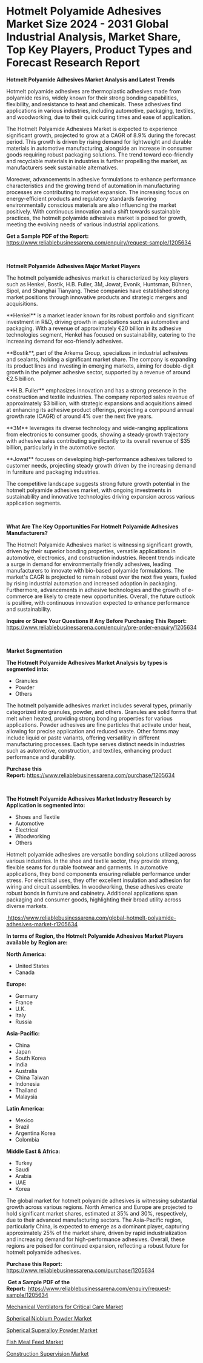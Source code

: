 <p><h1>Hotmelt Polyamide Adhesives Market Size 2024 - 2031 Global Industrial Analysis, Market Share, Top Key Players, Product Types and Forecast Research Report</h1></p><p><strong>Hotmelt Polyamide Adhesives Market Analysis and Latest Trends</strong></p>
<p><p>Hotmelt polyamide adhesives are thermoplastic adhesives made from polyamide resins, widely known for their strong bonding capabilities, flexibility, and resistance to heat and chemicals. These adhesives find applications in various industries, including automotive, packaging, textiles, and woodworking, due to their quick curing times and ease of application.</p><p>The Hotmelt Polyamide Adhesives Market is expected to experience significant growth, projected to grow at a CAGR of 8.9% during the forecast period. This growth is driven by rising demand for lightweight and durable materials in automotive manufacturing, alongside an increase in consumer goods requiring robust packaging solutions. The trend toward eco-friendly and recyclable materials in industries is further propelling the market, as manufacturers seek sustainable alternatives.</p><p>Moreover, advancements in adhesive formulations to enhance performance characteristics and the growing trend of automation in manufacturing processes are contributing to market expansion. The increasing focus on energy-efficient products and regulatory standards favoring environmentally conscious materials are also influencing the market positively. With continuous innovation and a shift towards sustainable practices, the hotmelt polyamide adhesives market is poised for growth, meeting the evolving needs of various industrial applications.</p></p>
<p><strong>Get a Sample PDF of the Report:&nbsp;</strong> <a href="https://www.reliablebusinessarena.com/enquiry/request-sample/1205634?utm_campaign=1294&utm_medium=2&utm_source=Github&utm_content=ia&utm_term=16102024&utm_id=hotmelt-polyamide-adhesives">https://www.reliablebusinessarena.com/enquiry/request-sample/1205634</a></p>
<p>&nbsp;</p>
<p><strong>Hotmelt Polyamide Adhesives Major Market Players</strong></p>
<p><p>The hotmelt polyamide adhesives market is characterized by key players such as Henkel, Bostik, H.B. Fuller, 3M, Jowat, Evonik, Huntsman, Bühnen, Sipol, and Shanghai Tianyang. These companies have established strong market positions through innovative products and strategic mergers and acquisitions.</p><p>**Henkel** is a market leader known for its robust portfolio and significant investment in R&D, driving growth in applications such as automotive and packaging. With a revenue of approximately €20 billion in its adhesive technologies segment, Henkel has focused on sustainability, catering to the increasing demand for eco-friendly adhesives.</p><p>**Bostik**, part of the Arkema Group, specializes in industrial adhesives and sealants, holding a significant market share. The company is expanding its product lines and investing in emerging markets, aiming for double-digit growth in the polymer adhesive sector, supported by a revenue of around €2.5 billion.</p><p>**H.B. Fuller** emphasizes innovation and has a strong presence in the construction and textile industries. The company reported sales revenue of approximately $3 billion, with strategic expansions and acquisitions aimed at enhancing its adhesive product offerings, projecting a compound annual growth rate (CAGR) of around 4% over the next five years.</p><p>**3M** leverages its diverse technology and wide-ranging applications from electronics to consumer goods, showing a steady growth trajectory with adhesive sales contributing significantly to its overall revenue of $35 billion, particularly in the automotive sector.</p><p>**Jowat** focuses on developing high-performance adhesives tailored to customer needs, projecting steady growth driven by the increasing demand in furniture and packaging industries.</p><p>The competitive landscape suggests strong future growth potential in the hotmelt polyamide adhesives market, with ongoing investments in sustainability and innovative technologies driving expansion across various application segments.</p></p>
<p>&nbsp;</p>
<p><strong>What Are The Key Opportunities For Hotmelt Polyamide Adhesives Manufacturers?</strong></p>
<p><p>The Hotmelt Polyamide Adhesives market is witnessing significant growth, driven by their superior bonding properties, versatile applications in automotive, electronics, and construction industries. Recent trends indicate a surge in demand for environmentally friendly adhesives, leading manufacturers to innovate with bio-based polyamide formulations. The market's CAGR is projected to remain robust over the next five years, fueled by rising industrial automation and increased adoption in packaging. Furthermore, advancements in adhesive technologies and the growth of e-commerce are likely to create new opportunities. Overall, the future outlook is positive, with continuous innovation expected to enhance performance and sustainability.</p></p>
<p><strong>Inquire or Share Your Questions If Any Before Purchasing This Report:</strong> <a href="https://www.reliablebusinessarena.com/enquiry/pre-order-enquiry/1205634?utm_campaign=1294&utm_medium=2&utm_source=Github&utm_content=ia&utm_term=16102024&utm_id=hotmelt-polyamide-adhesives">https://www.reliablebusinessarena.com/enquiry/pre-order-enquiry/1205634</a></p>
<p>&nbsp;</p>
<p><strong>Market Segmentation</strong></p>
<p><strong>The Hotmelt Polyamide Adhesives Market Analysis by types is segmented into:</strong></p>
<p><ul><li>Granules</li><li>Powder</li><li>Others</li></ul></p>
<p><p>The hotmelt polyamide adhesives market includes several types, primarily categorized into granules, powder, and others. Granules are solid forms that melt when heated, providing strong bonding properties for various applications. Powder adhesives are fine particles that activate under heat, allowing for precise application and reduced waste. Other forms may include liquid or paste variants, offering versatility in different manufacturing processes. Each type serves distinct needs in industries such as automotive, construction, and textiles, enhancing product performance and durability.</p></p>
<p><strong>Purchase this Report:&nbsp;</strong><a href="https://www.reliablebusinessarena.com/purchase/1205634?utm_campaign=1294&utm_medium=2&utm_source=Github&utm_content=ia&utm_term=16102024&utm_id=hotmelt-polyamide-adhesives">https://www.reliablebusinessarena.com/purchase/1205634</a></p>
<p>&nbsp;</p>
<p><strong>The Hotmelt Polyamide Adhesives Market Industry Research by Application is segmented into:</strong></p>
<p><ul><li>Shoes and Textile</li><li>Automotive</li><li>Electrical</li><li>Woodworking</li><li>Others</li></ul></p>
<p><p>Hotmelt polyamide adhesives are versatile bonding solutions utilized across various industries. In the shoe and textile sector, they provide strong, flexible seams for durable footwear and garments. In automotive applications, they bond components ensuring reliable performance under stress. For electrical uses, they offer excellent insulation and adhesion for wiring and circuit assemblies. In woodworking, these adhesives create robust bonds in furniture and cabinetry. Additional applications span packaging and consumer goods, highlighting their broad utility across diverse markets.</p></p>
<p><a href="https://www.reliablebusinessarena.com/global-hotmelt-polyamide-adhesives-market-r1205634?utm_campaign=1294&utm_medium=2&utm_source=Github&utm_content=ia&utm_term=16102024&utm_id=hotmelt-polyamide-adhesives">&nbsp;https://www.reliablebusinessarena.com/global-hotmelt-polyamide-adhesives-market-r1205634</a></p>
<p><strong>In terms of Region, the Hotmelt Polyamide Adhesives Market Players available by Region are:</strong></p>
<p>
    <p> <strong> North America: </strong>
        <ul>
            <li>United States</li>
            <li>Canada</li>
        </ul>
        </p> 
    <p> <strong> Europe: </strong>
        <ul>
            <li>Germany</li>
            <li>France</li>
            <li>U.K.</li>
            <li>Italy</li>
            <li>Russia</li>
        </ul>
        </p> 
    <p> <strong> Asia-Pacific: </strong>
        <ul>
            <li>China</li>
            <li>Japan</li>
            <li>South Korea</li>
            <li>India</li>
            <li>Australia</li>
            <li>China Taiwan</li>
            <li>Indonesia</li>
            <li>Thailand</li>
            <li>Malaysia</li>
        </ul>
        </p> 
    <p> <strong> Latin America: </strong>
        <ul>
            <li>Mexico</li>
            <li>Brazil</li>
            <li>Argentina Korea</li>
            <li>Colombia</li>
        </ul>
        </p> 
    <p> <strong> Middle East & Africa: </strong>
        <ul>
            <li>Turkey</li>
            <li>Saudi</li>
            <li>Arabia</li>
            <li>UAE</li>
            <li>Korea</li>
        </ul>
    </p>
    </p>
<p><p>The global market for hotmelt polyamide adhesives is witnessing substantial growth across various regions. North America and Europe are projected to hold significant market shares, estimated at 35% and 30%, respectively, due to their advanced manufacturing sectors. The Asia-Pacific region, particularly China, is expected to emerge as a dominant player, capturing approximately 25% of the market share, driven by rapid industrialization and increasing demand for high-performance adhesives. Overall, these regions are poised for continued expansion, reflecting a robust future for hotmelt polyamide adhesives.</p></p>
<p><strong>Purchase this Report: </strong><a href="https://www.reliablebusinessarena.com/purchase/1205634?utm_campaign=1294&utm_medium=2&utm_source=Github&utm_content=ia&utm_term=16102024&utm_id=hotmelt-polyamide-adhesives">https://www.reliablebusinessarena.com/purchase/1205634</a></p>
<p>&nbsp;<strong>Get a Sample PDF of the Report:&nbsp;&nbsp;</strong><a href="https://www.reliablebusinessarena.com/enquiry/request-sample/1205634?utm_campaign=1294&utm_medium=2&utm_source=Github&utm_content=ia&utm_term=16102024&utm_id=hotmelt-polyamide-adhesives">https://www.reliablebusinessarena.com/enquiry/request-sample/1205634</a></p>
<p><strong></strong></p>
<p><p><a href="https://github.com/phoebe476t/Market-Research-Report-List-1/blob/main/mechanical-ventilators-for-critical-care-market.md?utm_campaign=1294&utm_medium=2&utm_source=Github&utm_content=ia&utm_term=16102024&utm_id=hotmelt-polyamide-adhesives">Mechanical Ventilators for Critical Care Market</a></p><p><a href="https://www.linkedin.com/pulse/strategic-market-insights-navigating-global-spherical-niobium-ie35e?trk=public_post_embed_feed-article-content&utm_campaign=1294&utm_medium=2&utm_source=Github&utm_content=ia&utm_term=16102024&utm_id=hotmelt-polyamide-adhesives">Spherical Niobium Powder Market</a></p><p><a href="https://www.linkedin.com/pulse/spherical-superalloy-powder-market-research-report-exploring-bnboe?trk=public_post_embed_feed-article-content&utm_campaign=1294&utm_medium=2&utm_source=Github&utm_content=ia&utm_term=16102024&utm_id=hotmelt-polyamide-adhesives">Spherical Superalloy Powder Market</a></p><p><a href="https://github.com/sandygraoj2/Market-Research-Report-List-1/blob/main/fish-meal-feed-market.md?utm_campaign=1294&utm_medium=2&utm_source=Github&utm_content=ia&utm_term=16102024&utm_id=hotmelt-polyamide-adhesives">Fish Meal Feed Market</a></p><p><a href="https://www.linkedin.com/pulse/surfing-construction-supervision-wave-riding-market-currents-6ysfe?trk=public_post_embed_feed-article-content&utm_campaign=1294&utm_medium=2&utm_source=Github&utm_content=ia&utm_term=16102024&utm_id=hotmelt-polyamide-adhesives">Construction Supervision Market</a></p></p>